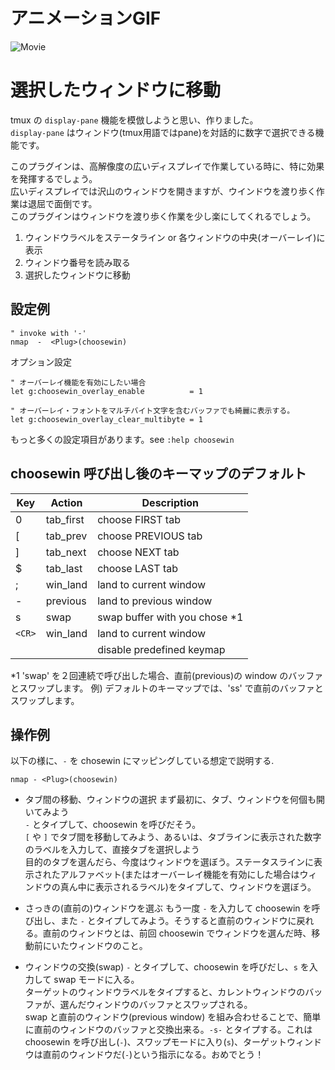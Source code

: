 # アニメーションGIF

![Movie](http://gifzo.net/1A8QMzrbRp.gif)

# 選択したウィンドウに移動
tmux の `display-pane` 機能を模倣しようと思い、作りました。  
`display-pane` はウィンドウ(tmux用語ではpane)を対話的に数字で選択できる機能です。  

このプラグインは、高解像度の広いディスプレイで作業している時に、特に効果を発揮するでしょう。  
広いディスプレイでは沢山のウィンドウを開きますが、ウインドウを渡り歩く作業は退屈で面倒です。  
このプラグインはウィンドウを渡り歩く作業を少し楽にしてくれるでしょう。  

  1. ウィンドウラベルをステータライン or 各ウィンドウの中央(オーバーレイ)に表示
  2. ウィンドウ番号を読み取る
  3. 選択したウィンドウに移動

## 設定例

```Vim
" invoke with '-'
nmap  -  <Plug>(choosewin)
```

オプション設定

```Vim
" オーバーレイ機能を有効にしたい場合
let g:choosewin_overlay_enable          = 1

" オーバーレイ・フォントをマルチバイト文字を含むバッファでも綺麗に表示する。
let g:choosewin_overlay_clear_multibyte = 1
```

もっと多くの設定項目があります。see `:help choosewin`

## choosewin 呼び出し後のキーマップのデフォルト

| Key    | Action     | Description                   | 
| ------ | ---------- | ----------------------------- | 
| 0      | tab_first  | choose FIRST    tab           | 
| [      | tab_prev   | choose PREVIOUS tab           | 
| ]      | tab_next   | choose NEXT     tab           | 
| $      | tab_last   | choose LAST     tab           | 
| ;      | win_land   | land to current window        | 
| -      | previous   | land to previous window       | 
| s      | swap       | swap buffer with you chose *1 | 
| `<CR>` | win_land   | land to current window        | 
|        | <NOP>      | disable predefined keymap     | 

*1 'swap' を２回連続で呼び出した場合、直前(previous)の window のバッファとスワップします。
例) デフォルトのキーマップでは、'ss' で直前のバッファとスワップします。


## 操作例

以下の様に、`-` を chosewin にマッピングしている想定で説明する.

```Vim
nmap - <Plug>(choosewin)
```

* タブ間の移動、ウィンドウの選択
まず最初に、タブ、ウィンドウを何個も開いてみよう  
`-` とタイプして、choosewin を呼びだそう。  
`[` や `]` でタブ間を移動してみよう、あるいは、タブラインに表示された数字のラベルを入力して、直接タブを選択しよう  
目的のタブを選んだら、今度はウィンドウを選ぼう。ステータスラインに表示されたアルファベット(またはオーバーレイ機能を有効にした場合はウィンドウの真ん中に表示されるラベル)をタイプして、ウィンドウを選ぼう。  

* さっきの(直前の)ウィンドウを選ぶ
もう一度 `-` を入力して choosewin を呼び出し、また `-` とタイプしてみよう。そうすると直前のウィンドウに戻れる。直前のウィンドウとは、前回 choosewin でウィンドウを選んだ時、移動前にいたウィンドウのこと。  

* ウィンドウの交換(swap)
`-` とタイプして、choosewin を呼びだし、`s` を入力して swap モードに入る。  
ターゲットのウィンドウラベルをタイプすると、カレントウィンドウのバッファが、選んだウィンドウのバッファとスワップされる。  
swap と直前のウィンドウ(previous window) を組み合わせることで、簡単に直前のウィンドウのバッファと交換出来る。`-s-` とタイプする。これは choosewin を呼び出し(`-`)、スワップモードに入り(`s`)、ターゲットウィンドウは直前のウィンドウだ(`-`)という指示になる。おめでとう！  
